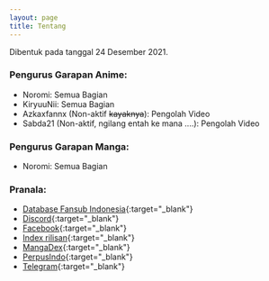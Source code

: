 ```yaml
---
layout: page
title: Tentang
---
```


Dibentuk pada tanggal 24 Desember 2021.

### Pengurus Garapan Anime:

- Noromi: Semua Bagian<br>
- KiryuuNii: Semua Bagian<br>
- Azkaxfannx (Non-aktif ~~kayaknya~~): Pengolah Video<br>
- Sabda21 (Non-aktif, ngilang entah ke mana ....): Pengolah Video<br>

### Pengurus Garapan Manga:

- Noromi: Semua Bagian

### Pranala:

- [Database Fansub Indonesia](https://db.silveryasha.web.id/group/225){:target="_blank"}
- [Discord](https://discord.gg/8QeuePwYgV){:target="_blank"}
- [Facebook](https://fb.me/a1fansub){:target="_blank"}
- [Index rilisan](https://proyek.a-1ddl.workers.dev/0:/){:target="_blank"}
- [MangaDex](https://mangadex.org/group/80317136-cd7f-4f4c-bc43-95499301d19a/a-1-translation){:target="_blank"}
- [PerpusIndo](https://www.perpusindo.info/sharelist/a-1fansub){:target="_blank"}
- [Telegram](https://a1fansub.t.me){:target="_blank"}